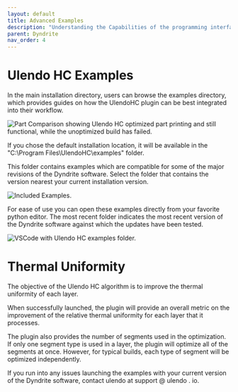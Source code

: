 ```yaml
---
layout: default
title: Advanced Examples
description: "Understanding the Capabilities of the programming interface."
parent: Dyndrite
nav_order: 4
---
```


# Ulendo HC Examples
In the main installation directory, users can browse the examples directory, which provides guides on how the UlendoHC plugin can be best integrated into their workflow. 

![Part Comparison showing Ulendo HC optimized part printing and still functional, while the unoptimized build has failed.](https://s2aulendo.github.io/HeatCompensation-Docs/assets/images/UlendoHC_MainDirectory.png)

If you chose the default installation location, it will be available in the "C:\Program Files\UlendoHC\examples\" folder. 

This folder contains examples which are compatible for some of the major revisions of the Dyndrite software. Select the folder that contains the version nearest your current installation version. 

![Included Examples.](https://s2aulendo.github.io/HeatCompensation-Docs/assets/images/UlendoHC_ExamplesDirectory.png)

For ease of use you can open these examples directly from your favorite python editor. The most recent folder indicates the most recent version of the Dyndrite software against which the updates have been tested. 

![VSCode with Ulendo HC examples folder.](https://s2aulendo.github.io/HeatCompensation-Docs/assets/images/UlendoHC_Examples_Editor.png)

# Thermal Uniformity
The objective of the Ulendo HC algorithm is to improve the thermal uniformity of each layer. 

When successfully launched, the plugin will provide an overall metric on the improvement of the relative thermal uniformity for each layer that it processes. 

The plugin also provides the number of segments used in the optimization. If only one segment type is used in a layer, the plugin will optimize all of the segments at once. However, for typical builds, each type of segment will be optimized independently. 


If you run into any issues launching the examples with your current version of the Dyndrite software, contact ulendo at support @ ulendo . io.

